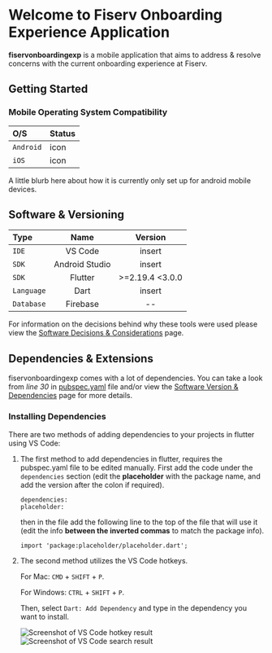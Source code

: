 # Welcome to Fiserv Onboarding Experience Application

**fiservonboardingexp** is a mobile application that aims to address & resolve concerns with the current onboarding experience at Fiserv. 

## Getting Started

### Mobile Operating System Compatibility
| O/S | Status |
| :--- | ------ |
| `Android` | icon |
| `iOS` | icon |

A little blurb here about how it is currently only set up for android mobile devices.

## Software & Versioning
| Type | Name | Version |
| :---- | :----: | :-------: |
| `IDE` | VS Code | insert |
| `SDK` | Android Studio | insert |
| `SDK` | Flutter | >=2.19.4 <3.0.0 |
| `Language` | Dart | insert |
| `Database` | Firebase | -- |

For information on the decisions behind why these tools were used please view the [Software Decisions & Considerations](https://github.com/MichaelCalbay/fiservonboardingexp/wiki/Software-Decisions-&-Considerations) page. 

## Dependencies & Extensions

fiservonboardingexp comes with a lot of dependencies. You can take a look from _line 30_ in [pubspec.yaml](https://github.com/MichaelCalbay/fiservonboardingexp/blob/master/pubspec.yaml) file and/or view the [Software Version & Dependencies](https://github.com/MichaelCalbay/fiservonboardingexp/wiki/Software-Version-&-Dependencies) page for more details.

### Installing Dependencies

There are two methods of adding dependencies to your projects in flutter using VS Code: 
1. The first method to add dependencies in flutter, requires the pubspec.yaml file to be edited manually.
    First add the code under the `dependencies` section (edit the **placeholder** with the package name, and add the version after the colon 
    if required).
   
    ```
    dependencies:
    placeholder:
    ```
    then in the file add the following line to the top of the file that will use it (edit the info **between the inverted commas** to match 
    the package info).
   
    ```
    import 'package:placeholder/placeholder.dart';
    ```
2. The second method utilizes the VS Code hotkeys.

    For Mac: `CMD` + `SHIFT` + `P`.

    For Windows: `CTRL` + `SHIFT` + `P`.

    Then, select `Dart: Add Dependency` and type in the dependency you want to install.

    ![Screenshot of VS Code hotkey result](https://github.com/MichaelCalbay/fiservonboardingexp/blob/master/assets/images/Adding_dependency2.PNG) ![Screenshot of VS Code search result](https://github.com/MichaelCalbay/fiservonboardingexp/blob/master/assets/images/Adding_dependency.PNG)
   

  




























